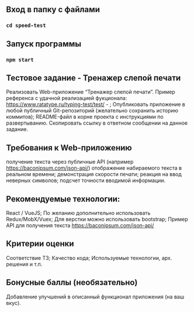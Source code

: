 
## Вход в папку с файлами

### `cd speed-test`

## Запуск программы

### `npm start`

## Тестовое задание - Тренажер слепой печати
Реализовать Web-приложение “Тренажер слепой печати”. Пример референса с удачной реализацией фукционала: https://www.ratatype.ru/typing-test/test/ - ;
Опубликовать приложение в любой публичный Git-репозиторий (желательно сохранить историю коммитов);
README-файл в корне проекта с инструкциями по развертыванию.
Скопировать ссылку в ответном сообщении на данное задание.

## Требования к Web-приложению
получение текста через публичные API (например https://baconipsum.com/json-api/)
отображение набираемого текста в реальном времени;
демонстрация скорости печати;
реакция на ввод неверных символов;
подсчет точности вводимой информации.

## Рекомендуемые технологии: 
React / VueJS;
По желанию дополнительно использовать Redux/MobX/Vuex;
Для верстки можно использовать bootstrap;
Пример API для получения текста https://baconipsum.com/json-api/

## Критерии оценки
Соответствие ТЗ;
Качество кода;
Используемые технологии, арх. решения и т.п.

## Бонусные баллы (необязательно)
Добавление улучшений в описанный функционал приложения (на ваш вкус). 




